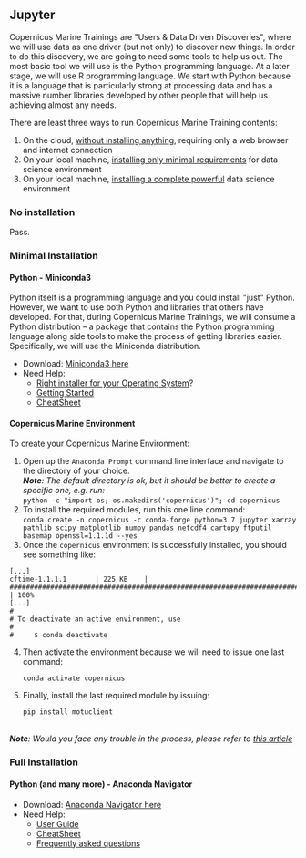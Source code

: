 ## Jupyter

Copernicus Marine Trainings are "Users & Data Driven Discoveries", where we will use data as one driver (but not only) to discover new things. In order to do this discovery, we are going to need some tools to help us out. The most basic tool we will use is the Python programming language. At a later stage, we will use R programming language. We start with Python because it is a language that is particularly strong at processing data and has a massive number libraries developed by other people that will help us achieving almost any needs.

There are least three ways to run Copernicus Marine Training contents:
1. On the cloud, [without installing anything](https://github.com/copernicusmarine/knowledgebase/new/master#no-installation), requiring only a web browser and internet connection
2. On your local machine, [installing only minimal requirements](https://github.com/copernicusmarine/knowledgebase/new/master#minimal-installation) for data science environment
3. On your local machine, [installing a complete powerful](https://github.com/copernicusmarine/knowledgebase/new/master#full-installation) data science environment

### No installation

Pass.

### Minimal Installation

#### Python - Miniconda3

Python itself is a programming language and you could install "just" Python. However, we want to use both Python and libraries that others have developed. For that, during Copernicus Marine Trainings, we will consume a Python distribution – a package that contains the Python programming language along side tools to make the process of getting libraries easier. Specifically, we will use the Miniconda distribution.

- Download: [Miniconda3 here](https://conda.io/miniconda.html)
- Need Help: 
  - [Right installer for your Operating System](https://conda.io/projects/conda/en/latest/user-guide/install/index.html)?
  - [Getting Started](https://conda.io/projects/conda/en/latest/user-guide/getting-started.html)
  - [CheatSheet](https://conda.io/projects/conda/en/latest/_downloads/843d9e0198f2a193a3484886fa28163c/conda-cheatsheet.pdf)

#### Copernicus Marine Environment

To create your Copernicus Marine Environment:
1. Open up the `Anaconda Prompt` command line interface and navigate to the directory of your choice._<br>**Note**: The default directory is ok, but it should be better to create a specific one, e.g. run:_<br>`python -c "import os; os.makedirs('copernicus')"; cd copernicus`<br>
2. To install the required modules, run this one line command:<br>
`conda create -n copernicus -c conda-forge python=3.7 jupyter xarray pathlib scipy matplotlib numpy pandas netcdf4 cartopy ftputil basemap openssl=1.1.1d --yes`<br>
3. Once the `copernicus` environment is successfully installed, you should see something like:
```
[...]
cftime-1.1.1.1       | 225 KB    | ############################################################################ | 100%
[...]
#
# To deactivate an active environment, use
#
#     $ conda deactivate
```

4. Then activate the environment because we will need to issue one last command:

     `conda activate copernicus`

5. Finally, install the last required module by issuing:

     `pip install motuclient`

_<br>**Note**: Would you face any trouble in the process, please refer to [this article](http://marine.copernicus.eu/faq/what-are-the-motu-and-python-requirements/?idpage=169)_<br>


### Full Installation

#### Python (and many more) - Anaconda Navigator
- Download: [Anaconda Navigator here](https://docs.anaconda.com/anaconda/install/)
- Need Help:
  - [User Guide](https://docs.anaconda.com/anaconda/user-guide/)
  - [CheatSheet](https://docs.anaconda.com/_downloads/9ee215ff15fde24bf01791d719084950/Anaconda-Starter-Guide.pdf)
  - [Frequently asked questions](https://docs.anaconda.com/anaconda/user-guide/faq/)

